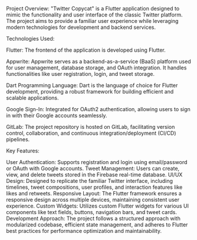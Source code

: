 Project Overview:
"Twitter Copycat" is a Flutter application designed to mimic the functionality and user interface of the classic Twitter platform. The project aims to provide a familiar user experience while leveraging modern technologies for development and backend services.

Technologies Used:

Flutter: The frontend of the application is developed using Flutter.

Appwrite: Appwrite serves as a backend-as-a-service (BaaS) platform used for user management, database storage, and OAuth integration. It handles functionalities like user registration, login, and tweet storage.

Dart Programming Language: Dart is the language of choice for Flutter development, providing a robust framework for building efficient and scalable applications.

Google Sign-In: Integrated for OAuth2 authentication, allowing users to sign in with their Google accounts seamlessly.

GitLab: The project repository is hosted on GitLab, facilitating version control, collaboration, and continuous integration/deployment (CI/CD) pipelines.

Key Features:

User Authentication: Supports registration and login using email/password or OAuth with Google accounts.
Tweet Management: Users can create, view, and delete tweets stored in the Firebase real-time database.
UI/UX Design: Designed to replicate the familiar Twitter interface, including timelines, tweet compositions, user profiles, and interaction features like likes and retweets.
Responsive Layout: The Flutter framework ensures a responsive design across multiple devices, maintaining consistent user experience.
Custom Widgets: Utilizes custom Flutter widgets for various UI components like text fields, buttons, navigation bars, and tweet cards.
Development Approach:
The project follows a structured approach with modularized codebase, efficient state management, and adheres to Flutter best practices for performance optimization and maintainability.
